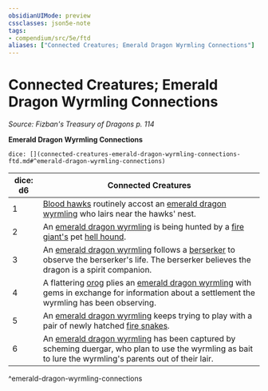 ```yaml
---
obsidianUIMode: preview
cssclasses: json5e-note
tags:
- compendium/src/5e/ftd
aliases: ["Connected Creatures; Emerald Dragon Wyrmling Connections"]
---
```

# Connected Creatures; Emerald Dragon Wyrmling Connections
*Source: Fizban's Treasury of Dragons p. 114* 

**Emerald Dragon Wyrmling Connections**

`dice: [](connected-creatures-emerald-dragon-wyrmling-connections-ftd.md#^emerald-dragon-wyrmling-connections)`

| dice: d6 | Connected Creatures |
|----------|---------------------|
| 1 | [Blood hawks](/3-Mechanics/CLI/bestiary/beast/blood-hawk.md) routinely accost an [emerald dragon wyrmling](/3-Mechanics/CLI/bestiary/dragon/emerald-dragon-wyrmling-ftd.md) who lairs near the hawks' nest. |
| 2 | An [emerald dragon wyrmling](/3-Mechanics/CLI/bestiary/dragon/emerald-dragon-wyrmling-ftd.md) is being hunted by a [fire giant's](/3-Mechanics/CLI/bestiary/giant/fire-giant.md) pet [hell hound](/3-Mechanics/CLI/bestiary/fiend/hell-hound.md). |
| 3 | An [emerald dragon wyrmling](/3-Mechanics/CLI/bestiary/dragon/emerald-dragon-wyrmling-ftd.md) follows a [berserker](/3-Mechanics/CLI/bestiary/humanoid/berserker.md) to observe the berserker's life. The berserker believes the dragon is a spirit companion. |
| 4 | A flattering [orog](/3-Mechanics/CLI/bestiary/humanoid/orog.md) plies an [emerald dragon wyrmling](/3-Mechanics/CLI/bestiary/dragon/emerald-dragon-wyrmling-ftd.md) with gems in exchange for information about a settlement the wyrmling has been observing. |
| 5 | An [emerald dragon wyrmling](/3-Mechanics/CLI/bestiary/dragon/emerald-dragon-wyrmling-ftd.md) keeps trying to play with a pair of newly hatched [fire snakes](/3-Mechanics/CLI/bestiary/elemental/fire-snake.md). |
| 6 | An [emerald dragon wyrmling](/3-Mechanics/CLI/bestiary/dragon/emerald-dragon-wyrmling-ftd.md) has been captured by scheming duergar, who plan to use the wyrmling as bait to lure the wyrmling's parents out of their lair. |
^emerald-dragon-wyrmling-connections